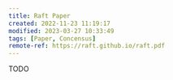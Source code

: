 ```yaml
---
title: Raft Paper
created: 2022-11-23 11:19:17
modified: 2023-03-27 10:33:49
tags: [Paper, Concensus]
remote-ref: https://raft.github.io/raft.pdf
---
```


TODO
